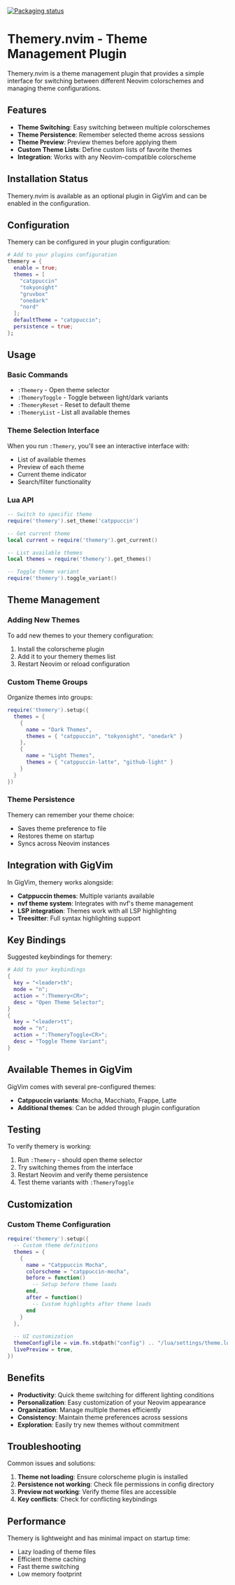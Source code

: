 [![Packaging status](https://repology.org/badge/vertical-allrepos/vim%3Athemery.nvim.svg)](https://repology.org/project/vim%3Athemery.nvim/versions)

# Themery.nvim - Theme Management Plugin

Themery.nvim is a theme management plugin that provides a simple interface for switching between different Neovim colorschemes and managing theme configurations.

## Features

- **Theme Switching**: Easy switching between multiple colorschemes
- **Theme Persistence**: Remember selected theme across sessions
- **Theme Preview**: Preview themes before applying them
- **Custom Theme Lists**: Define custom lists of favorite themes
- **Integration**: Works with any Neovim-compatible colorscheme

## Installation Status

Themery.nvim is available as an optional plugin in GigVim and can be enabled in the configuration.

## Configuration

Themery can be configured in your plugin configuration:

```nix
# Add to your plugins configuration
themery = {
  enable = true;
  themes = [
    "catppuccin"
    "tokyonight"
    "gruvbox"
    "onedark"
    "nord"
  ];
  defaultTheme = "catppuccin";
  persistence = true;
};
```

## Usage

### Basic Commands

- `:Themery` - Open theme selector
- `:ThemeryToggle` - Toggle between light/dark variants
- `:ThemeryReset` - Reset to default theme
- `:ThemeryList` - List all available themes

### Theme Selection Interface

When you run `:Themery`, you'll see an interactive interface with:
- List of available themes
- Preview of each theme
- Current theme indicator
- Search/filter functionality

### Lua API

```lua
-- Switch to specific theme
require('themery').set_theme('catppuccin')

-- Get current theme
local current = require('themery').get_current()

-- List available themes
local themes = require('themery').get_themes()

-- Toggle theme variant
require('themery').toggle_variant()
```

## Theme Management

### Adding New Themes

To add new themes to your themery configuration:

1. Install the colorscheme plugin
2. Add it to your themery themes list
3. Restart Neovim or reload configuration

### Custom Theme Groups

Organize themes into groups:

```lua
require('themery').setup({
  themes = {
    {
      name = "Dark Themes",
      themes = { "catppuccin", "tokyonight", "onedark" }
    },
    {
      name = "Light Themes", 
      themes = { "catppuccin-latte", "github-light" }
    }
  }
})
```

### Theme Persistence

Themery can remember your theme choice:
- Saves theme preference to file
- Restores theme on startup
- Syncs across Neovim instances

## Integration with GigVim

In GigVim, themery works alongside:
- **Catppuccin themes**: Multiple variants available
- **nvf theme system**: Integrates with nvf's theme management
- **LSP integration**: Themes work with all LSP highlighting
- **Treesitter**: Full syntax highlighting support

## Key Bindings

Suggested keybindings for themery:

```nix
# Add to your keybindings
{
  key = "<leader>th";
  mode = "n";
  action = ":Themery<CR>";
  desc = "Open Theme Selector";
}
{
  key = "<leader>tt";
  mode = "n"; 
  action = ":ThemeryToggle<CR>";
  desc = "Toggle Theme Variant";
}
```

## Available Themes in GigVim

GigVim comes with several pre-configured themes:
- **Catppuccin variants**: Mocha, Macchiato, Frappe, Latte
- **Additional themes**: Can be added through plugin configuration

## Testing

To verify themery is working:

1. Run `:Themery` - should open theme selector
2. Try switching themes from the interface
3. Restart Neovim and verify theme persistence
4. Test theme variants with `:ThemeryToggle`

## Customization

### Custom Theme Configuration

```lua
require('themery').setup({
  -- Custom theme definitions
  themes = {
    {
      name = "Catppuccin Mocha",
      colorscheme = "catppuccin-mocha",
      before = function()
        -- Setup before theme loads
      end,
      after = function()
        -- Custom highlights after theme loads
      end
    }
  },
  
  -- UI customization
  themeConfigFile = vim.fn.stdpath("config") .. "/lua/settings/theme.lua",
  livePreview = true,
})
```

## Benefits

- **Productivity**: Quick theme switching for different lighting conditions
- **Personalization**: Easy customization of your Neovim appearance
- **Organization**: Manage multiple themes efficiently  
- **Consistency**: Maintain theme preferences across sessions
- **Exploration**: Easily try new themes without commitment

## Troubleshooting

Common issues and solutions:

1. **Theme not loading**: Ensure colorscheme plugin is installed
2. **Persistence not working**: Check file permissions in config directory
3. **Preview not working**: Verify theme files are accessible
4. **Key conflicts**: Check for conflicting keybindings

## Performance

Themery is lightweight and has minimal impact on startup time:
- Lazy loading of theme files
- Efficient theme caching
- Fast theme switching
- Low memory footprint